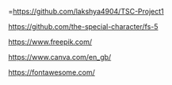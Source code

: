 =https://github.com/lakshya4904/TSC-Project1

https://github.com/the-special-character/fs-5

https://www.freepik.com/

https://www.canva.com/en_gb/

https://fontawesome.com/
